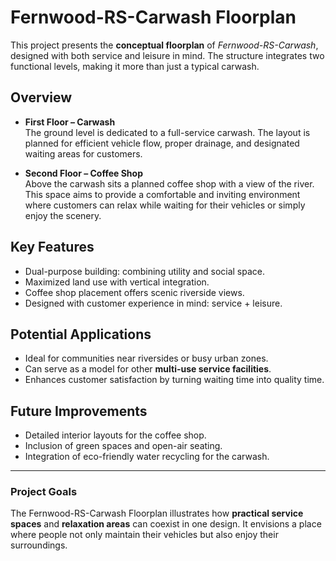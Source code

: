 # Fernwood-RS-Carwash Floorplan  

This project presents the **conceptual floorplan** of *Fernwood-RS-Carwash*, designed with both service and leisure in mind. The structure integrates two functional levels, making it more than just a typical carwash.  

## Overview  
- **First Floor – Carwash**  
  The ground level is dedicated to a full-service carwash. The layout is planned for efficient vehicle flow, proper drainage, and designated waiting areas for customers.  

- **Second Floor – Coffee Shop**  
  Above the carwash sits a planned coffee shop with a view of the river. This space aims to provide a comfortable and inviting environment where customers can relax while waiting for their vehicles or simply enjoy the scenery.  

## Key Features  
- Dual-purpose building: combining utility and social space.  
- Maximized land use with vertical integration.  
- Coffee shop placement offers scenic riverside views.  
- Designed with customer experience in mind: service + leisure.  

## Potential Applications  
- Ideal for communities near riversides or busy urban zones.  
- Can serve as a model for other **multi-use service facilities**.  
- Enhances customer satisfaction by turning waiting time into quality time.  

## Future Improvements  
- Detailed interior layouts for the coffee shop.  
- Inclusion of green spaces and open-air seating.  
- Integration of eco-friendly water recycling for the carwash.  

---  

### Project Goals  
The Fernwood-RS-Carwash Floorplan illustrates how **practical service spaces** and **relaxation areas** can coexist in one design. It envisions a place where people not only maintain their vehicles but also enjoy their surroundings.  
